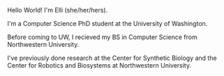 Hello World!
I'm Elli (she/her/hers).

I'm a Computer Science PhD student at the University of Washington.

Before coming to UW, I recieved my BS in Computer Science from Northwestern
University.

I've previously done research at the Center for Synthetic Biology and the
Center for Robotics and Biosystems at Northwestern University.

